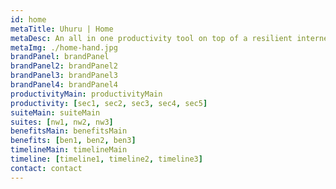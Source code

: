 ```yaml
---
id: home
metaTitle: Uhuru | Home
metaDesc: An all in one productivity tool on top of a resilient internet infrastructure that keeps you always in charge, whatever happens.
metaImg: ./home-hand.jpg
brandPanel: brandPanel
brandPanel2: brandPanel2
brandPanel3: brandPanel3
brandPanel4: brandPanel4
productivityMain: productivityMain
productivity: [sec1, sec2, sec3, sec4, sec5]
suiteMain: suiteMain
suites: [nw1, nw2, nw3]
benefitsMain: benefitsMain
benefits: [ben1, ben2, ben3]
timelineMain: timelineMain
timeline: [timeline1, timeline2, timeline3]
contact: contact
---
```


